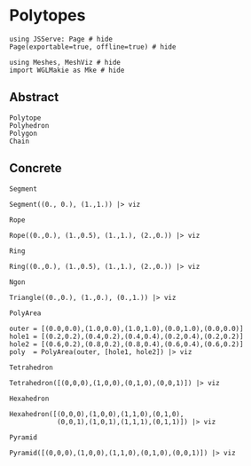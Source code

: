 # Polytopes

```@example polytopes
using JSServe: Page # hide
Page(exportable=true, offline=true) # hide
```

```@example polytopes
using Meshes, MeshViz # hide
import WGLMakie as Mke # hide
```

## Abstract

```@docs
Polytope
Polyhedron
Polygon
Chain
```

## Concrete

```@docs
Segment
```

```@example polytopes
Segment((0., 0.), (1.,1.)) |> viz
```

```@docs
Rope
```

```@example polytopes
Rope((0.,0.), (1.,0.5), (1.,1.), (2.,0.)) |> viz
```

```@docs
Ring
```

```@example polytopes
Ring((0.,0.), (1.,0.5), (1.,1.), (2.,0.)) |> viz
```

```@docs
Ngon
```

```@example polytopes
Triangle((0.,0.), (1.,0.), (0.,1.)) |> viz
```

```@docs
PolyArea
```

```@example polytopes
outer = [(0.0,0.0),(1.0,0.0),(1.0,1.0),(0.0,1.0),(0.0,0.0)]
hole1 = [(0.2,0.2),(0.4,0.2),(0.4,0.4),(0.2,0.4),(0.2,0.2)]
hole2 = [(0.6,0.2),(0.8,0.2),(0.8,0.4),(0.6,0.4),(0.6,0.2)]
poly  = PolyArea(outer, [hole1, hole2]) |> viz
```

```@docs
Tetrahedron
```

```@example polytopes
Tetrahedron([(0,0,0),(1,0,0),(0,1,0),(0,0,1)]) |> viz
```

```@docs
Hexahedron
```

```@example polytopes
Hexahedron([(0,0,0),(1,0,0),(1,1,0),(0,1,0),
            (0,0,1),(1,0,1),(1,1,1),(0,1,1)]) |> viz
```

```@docs
Pyramid
```

```@example polytopes
Pyramid([(0,0,0),(1,0,0),(1,1,0),(0,1,0),(0,0,1)]) |> viz
```